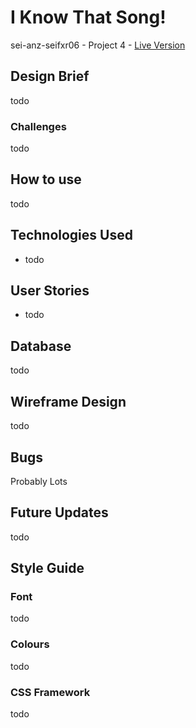 # I Know That Song!

sei-anz-seifxr06 - Project 4 - [Live Version](tba)

## Design Brief

todo

### Challenges

todo

## How to use

todo

## Technologies Used

- todo

## User Stories

- todo

## Database
 
todo

## Wireframe Design

todo

## Bugs

Probably Lots

## Future Updates

todo

## Style Guide

### Font
todo

### Colours

todo

### CSS Framework

todo

